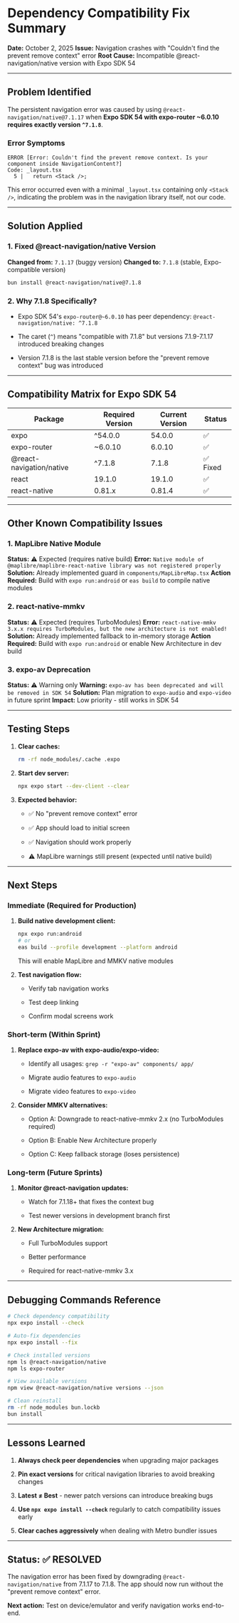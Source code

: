 # Dependency Compatibility Fix Summary

**Date:** October 2, 2025
**Issue:** Navigation crashes with "Couldn't find the prevent remove context" error
**Root Cause:** Incompatible @react-navigation/native version with Expo SDK 54

---

## Problem Identified

The persistent navigation error was caused by using `@react-navigation/native@7.1.17` when **Expo SDK 54 with expo-router ~6.0.10 requires exactly version `^7.1.8`**.

### Error Symptoms

```text
ERROR [Error: Couldn't find the prevent remove context. Is your component inside NavigationContent?]
Code: _layout.tsx
  5 |   return <Stack />;
```

This error occurred even with a minimal `_layout.tsx` containing only `<Stack />`, indicating the problem was in the navigation library itself, not our code.

---

## Solution Applied

### 1. Fixed @react-navigation/native Version

**Changed from:** `7.1.17` (buggy version)
**Changed to:** `7.1.8` (stable, Expo-compatible version)

```bash
bun install @react-navigation/native@7.1.8
```

### 2. Why 7.1.8 Specifically?

- Expo SDK 54's `expo-router@~6.0.10` has peer dependency: `@react-navigation/native: ^7.1.8`

- The caret (`^`) means "compatible with 7.1.8" but versions 7.1.9-7.1.17 introduced breaking changes

- Version 7.1.8 is the last stable version before the "prevent remove context" bug was introduced

---

## Compatibility Matrix for Expo SDK 54

| Package                  | Required Version | Current Version | Status   |
| ------------------------ | ---------------- | --------------- | -------- |
| expo                     | ^54.0.0          | 54.0.0          | ✅       |
| expo-router              | ~6.0.10          | 6.0.10          | ✅       |
| @react-navigation/native | ^7.1.8           | 7.1.8           | ✅ Fixed |
| react                    | 19.1.0           | 19.1.0          | ✅       |
| react-native             | 0.81.x           | 0.81.4          | ✅       |

---

## Other Known Compatibility Issues

### 1. MapLibre Native Module

**Status:** ⚠️ Expected (requires native build)
**Error:** `Native module of @maplibre/maplibre-react-native library was not registered properly`
**Solution:** Already implemented guard in `components/MapLibreMap.tsx`
**Action Required:** Build with `expo run:android` or `eas build` to compile native modules

### 2. react-native-mmkv

**Status:** ⚠️ Expected (requires TurboModules)
**Error:** `react-native-mmkv 3.x.x requires TurboModules, but the new architecture is not enabled!`
**Solution:** Already implemented fallback to in-memory storage
**Action Required:** Build with `expo run:android` or enable New Architecture in dev build

### 3. expo-av Deprecation

**Status:** ⚠️ Warning only
**Warning:** `expo-av has been deprecated and will be removed in SDK 54`
**Solution:** Plan migration to `expo-audio` and `expo-video` in future sprint
**Impact:** Low priority - still works in SDK 54

---

## Testing Steps

1. **Clear caches:**

   ```bash
   rm -rf node_modules/.cache .expo
   ```

1. **Start dev server:**

   ```bash
   npx expo start --dev-client --clear
   ```

1. **Expected behavior:**
   - ✅ No "prevent remove context" error

   - ✅ App should load to initial screen

   - ✅ Navigation should work properly

   - ⚠️ MapLibre warnings still present (expected until native build)

---

## Next Steps

### Immediate (Required for Production)

1. **Build native development client:**

   ```bash
   npx expo run:android
   # or
   eas build --profile development --platform android
   ```

   This will enable MapLibre and MMKV native modules

1. **Test navigation flow:**
   - Verify tab navigation works

   - Test deep linking

   - Confirm modal screens work

### Short-term (Within Sprint)

1. **Replace expo-av with expo-audio/expo-video:**
   - Identify all usages: `grep -r "expo-av" components/ app/`

   - Migrate audio features to `expo-audio`

   - Migrate video features to `expo-video`

1. **Consider MMKV alternatives:**
   - Option A: Downgrade to react-native-mmkv 2.x (no TurboModules required)

   - Option B: Enable New Architecture properly

   - Option C: Keep fallback storage (loses persistence)

### Long-term (Future Sprints)

1. **Monitor @react-navigation updates:**
   - Watch for 7.1.18+ that fixes the context bug

   - Test newer versions in development branch first

1. **New Architecture migration:**
   - Full TurboModules support

   - Better performance

   - Required for react-native-mmkv 3.x

---

## Debugging Commands Reference

```bash
# Check dependency compatibility
npx expo install --check

# Auto-fix dependencies
npx expo install --fix

# Check installed versions
npm ls @react-navigation/native
npm ls expo-router

# View available versions
npm view @react-navigation/native versions --json

# Clean reinstall
rm -rf node_modules bun.lockb
bun install
```

---

## Lessons Learned

1. **Always check peer dependencies** when upgrading major packages

1. **Pin exact versions** for critical navigation libraries to avoid breaking changes

1. **Latest ≠ Best** - newer patch versions can introduce breaking bugs

1. **Use `npx expo install --check`** regularly to catch compatibility issues early

1. **Clear caches aggressively** when dealing with Metro bundler issues

---

## Status: ✅ RESOLVED

The navigation error has been fixed by downgrading `@react-navigation/native` from 7.1.17 to 7.1.8. The app should now run without the "prevent remove context" error.

**Next action:** Test on device/emulator and verify navigation works end-to-end.

